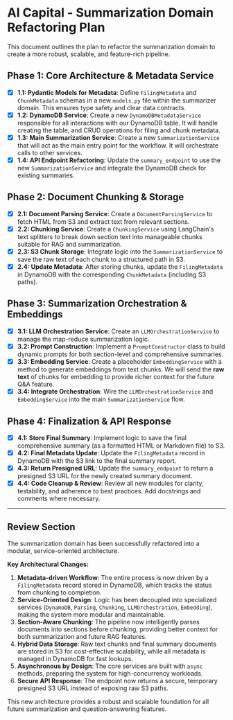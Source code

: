 
# AI Capital - Summarization Domain Refactoring Plan

This document outlines the plan to refactor the summarization domain to create a more robust, scalable, and feature-rich pipeline.

## Phase 1: Core Architecture & Metadata Service

*   [x] **1.1: Pydantic Models for Metadata**: Define `FilingMetadata` and `ChunkMetadata` schemas in a new `models.py` file within the summarizer domain. This ensures type safety and clear data contracts.
*   [x] **1.2: DynamoDB Service**: Create a new `DynamoDBMetadataService` responsible for all interactions with our DynamoDB table. It will handle creating the table, and CRUD operations for filing and chunk metadata.
*   [x] **1.3: Main Summarization Service**: Create a new `SummarizationService` that will act as the main entry point for the workflow. It will orchestrate calls to other services.
*   [x] **1.4: API Endpoint Refactoring**: Update the `summary_endpoint` to use the new `SummarizationService` and integrate the DynamoDB check for existing summaries.

## Phase 2: Document Chunking & Storage

*   [x] **2.1: Document Parsing Service**: Create a `DocumentParsingService` to fetch HTML from S3 and extract text from relevant sections.
*   [x] **2.2: Chunking Service**: Create a `ChunkingService` using LangChain's text splitters to break down section text into manageable chunks suitable for RAG and summarization.
*   [x] **2.3: S3 Chunk Storage**: Integrate logic into the `SummarizationService` to save the raw text of each chunk to a structured path in S3.
*   [x] **2.4: Update Metadata**: After storing chunks, update the `FilingMetadata` in DynamoDB with the corresponding `ChunkMetadata` (including S3 paths).

## Phase 3: Summarization Orchestration & Embeddings

*   [x] **3.1: LLM Orchestration Service**: Create an `LLMOrchestrationService` to manage the map-reduce summarization logic.
*   [x] **3.2: Prompt Construction**: Implement a `PromptConstructor` class to build dynamic prompts for both section-level and comprehensive summaries.
*   [x] **3.3: Embedding Service**: Create a placeholder `EmbeddingService` with a method to generate embeddings from text chunks. We will send the **raw text** of chunks for embedding to provide richer context for the future Q&A feature.
*   [x] **3.4: Integrate Orchestration**: Wire the `LLMOrchestrationService` and `EmbeddingService` into the main `SummarizationService` flow.

## Phase 4: Finalization & API Response

*   [x] **4.1: Store Final Summary**: Implement logic to save the final comprehensive summary (as a formatted HTML or Markdown file) to S3.
*   [x] **4.2: Final Metadata Update**: Update the `FilingMetadata` record in DynamoDB with the S3 link to the final summary report.
*   [x] **4.3: Return Presigned URL**: Update the `summary_endpoint` to return a presigned S3 URL for the newly created summary document.
*   [x] **4.4: Code Cleanup & Review**: Review all new modules for clarity, testability, and adherence to best practices. Add docstrings and comments where necessary.

---
## Review Section

The summarization domain has been successfully refactored into a modular, service-oriented architecture.

**Key Architectural Changes:**
1.  **Metadata-driven Workflow**: The entire process is now driven by a `FilingMetadata` record stored in DynamoDB, which tracks the status from chunking to completion.
2.  **Service-Oriented Design**: Logic has been decoupled into specialized services (`DynamoDB`, `Parsing`, `Chunking`, `LLMOrchestration`, `Embedding`), making the system more modular and maintainable.
3.  **Section-Aware Chunking**: The pipeline now intelligently parses documents into sections before chunking, providing better context for both summarization and future RAG features.
4.  **Hybrid Data Storage**: Raw text chunks and final summary documents are stored in S3 for cost-effective scalability, while all metadata is managed in DynamoDB for fast lookups.
5.  **Asynchronous by Design**: The core services are built with `async` methods, preparing the system for high-concurrency workloads.
6.  **Secure API Response**: The endpoint now returns a secure, temporary presigned S3 URL instead of exposing raw S3 paths.

This new architecture provides a robust and scalable foundation for all future summarization and question-answering features.
